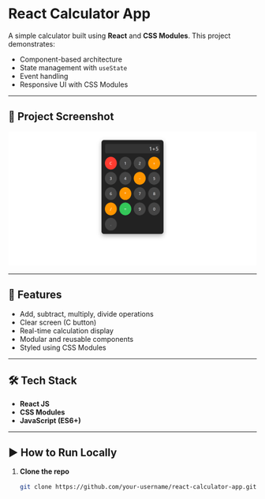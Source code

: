 # React Calculator App

A simple calculator built using **React** and **CSS Modules**. This project demonstrates:

- Component-based architecture
- State management with `useState`
- Event handling
- Responsive UI with CSS Modules

---

## 📸 Project Screenshot

![Calculator Screenshot](public/Ss.png)

---

## 🚀 Features

- Add, subtract, multiply, divide operations
- Clear screen (C button)
- Real-time calculation display
- Modular and reusable components
- Styled using CSS Modules

---

## 🛠 Tech Stack

- **React JS**
- **CSS Modules**
- **JavaScript (ES6+)**

---

## ▶️ How to Run Locally

1. **Clone the repo**
   ```bash
   git clone https://github.com/your-username/react-calculator-app.git
   ```
